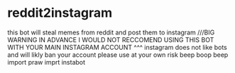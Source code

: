 # reddit2instagram
this bot will steal memes from reddit and post them to instagram
///BIG WARNING IN ADVANCE I WOULD NOT RECCOMEND USING THIS BOT WITH YOUR MAIN INSTAGRAM ACCOUNT
  ^^^ instagram does not like bots and will likly ban your account please use at your own risk
  beep boop  beep
import praw
imprt instabot
